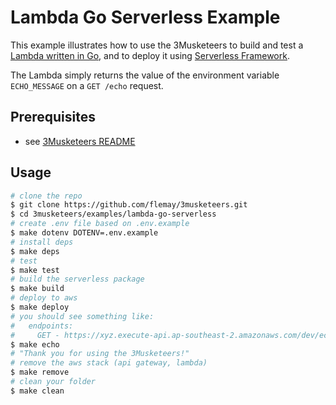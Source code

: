 # Lambda Go Serverless Example

This example illustrates how to use the 3Musketeers to build and test a [Lambda written in Go](https://github.com/aws/aws-lambda-go), and to deploy it using [Serverless Framework](https://serverless.com).

The Lambda simply returns the value of the environment variable `ECHO_MESSAGE` on a `GET /echo` request.

## Prerequisites

- see [3Musketeers README](https://github.com/flemay/3musketeers/blob/master/README.md)

## Usage

```bash
# clone the repo
$ git clone https://github.com/flemay/3musketeers.git
$ cd 3musketeers/examples/lambda-go-serverless
# create .env file based on .env.example
$ make dotenv DOTENV=.env.example
# install deps
$ make deps
# test
$ make test
# build the serverless package
$ make build
# deploy to aws
$ make deploy
# you should see something like:
#   endpoints:
#     GET - https://xyz.execute-api.ap-southeast-2.amazonaws.com/dev/echo
$ make echo
# "Thank you for using the 3Musketeers!"
# remove the aws stack (api gateway, lambda)
$ make remove
# clean your folder
$ make clean
```
